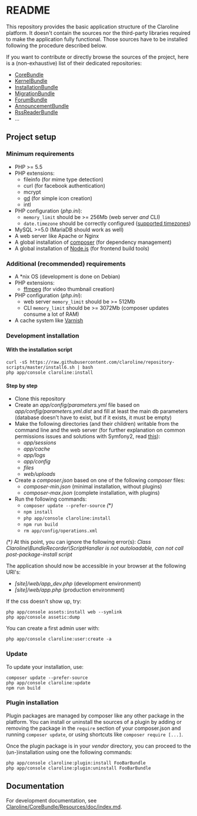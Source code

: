 README
======

This repository provides the basic application structure of the Claroline
platform.
It doesn't contain the sources nor the third-party libraries required to make
the application fully functional. Those sources have to be installed following
the procedure described below.

If you want to contribute or directly browse the sources of the project, here
is a (non-exhaustive) list of their dedicated repositories:

- [CoreBundle][core]
- [KernelBundle][kernel]
- [InstallationBundle][install]
- [MigrationBundle][migration]
- [ForumBundle][forum]
- [AnnouncementBundle][announcement]
- [RssReaderBundle][rssreader]
- ...

Project setup
-------------

### Minimum requirements

- PHP >= 5.5
- PHP extensions:
    - fileinfo (for mime type detection)
    - curl (for facebook authentication)
    - mcrypt
    - [gd][gd] (for simple icon creation)
    - intl
- PHP configuration (*php.ini*):
    - `memory_limit` should be >= 256Mb (web server *and* CLI)
    - `date.timezone` should be correctly configured ([supported timezones][timezones])
- MySQL >=5.0 (MariaDB should work as well)
- A web server like Apache or Nginx
- A global installation of [composer][composer] (for dependency management)
- A global installation of [Node.js][node] (for frontend build tools)

### Additional (recommended) requirements

- A *nix OS (development is done on Debian)
- PHP extensions:
    - [ffmpeg][ffmpeg] (for video thumbnail creation)
- PHP configuration (*php.ini*):
    - web server `memory_limit` should be >= 512Mb
    - CLI `memory_limit` should be >= 3072Mb (composer updates consume a lot of RAM)
- A cache system like [Varnish][varnish]

### Development installation

#### With the installation script

```
curl -sS https://raw.githubusercontent.com/claroline/repository-scripts/master/install6.sh | bash
php app/console claroline:install
```

#### Step by step

- Clone this repository
- Create an *app/config/parameters.yml* file based on
  *app/config/parameters.yml.dist*
  and fill at least the main db parameters (database doesn't have to exist,
  but if it exists, it must be empty)
- Make the following directories (and their children) writable from the command
  line and the web server (for further explanation on common permissions issues
  and solutions with Symfony2, read [this][symfo-config]):
    - *app/sessions*
    - *app/cache*
    - *app/logs*
    - *app/config*
    - *files*
    - *web/uploads*
- Create a *composer.json* based on one of the following *composer* files:
    - *composer-min.json* (minimal installation, without plugins)
    - *composer-max.json* (complete installation, with plugins)
- Run the following commands:
    - `composer update --prefer-source` *(***)*
    - `npm install` 
    - `php app/console claroline:install`
    - `npm run build`
    - `rm app/config/operations.xml`

*(***)* At this point, you can ignore the following error(s): *Class
    Claroline\BundleRecorder\ScriptHandler is not autoloadable, can not call
    post-package-install script*

The application should now be accessible in your browser at the following URI's:

- *[site]/web/app_dev.php* (development environment)
- *[site]/web/app.php* (production environment)

If the css doesn't show up, try:

```
php app/console assets:install web --symlink
php app/console assetic:dump
```

You can create a first admin user with:

```
php app/console claroline:user:create -a
```

### Update

To update your installation, use:

```
composer update --prefer-source
php app/console claroline:update
npm run build
```

### Plugin installation

Plugin packages are managed by composer like any other package in the platform.
You can install or uninstall the sources of a plugin by adding or removing
the package in the `require` section of your composer.json and running
`composer update`, or using shortcuts like `composer require [...]`.

Once the plugin package is in your *vendor* directory, you can proceed to the
(un-)installation using one the following commands:

```
php app/console claroline:plugin:install FooBarBundle
php app/console claroline:plugin:uninstall FooBarBundle
```

Documentation
-------------

For development documentation, see
[Claroline/CoreBundle/Resources/doc/index.md][core-doc].


[core]:         https://github.com/claroline/CoreBundle
[kernel]:       https://github.com/claroline/KernelBundle
[install]:      https://github.com/claroline/InstallationBundle
[migration]:    https://github.com/claroline/MigrationBundle
[forum]:        https://github.com/claroline/ForumBundle
[announcement]: https://github.com/claroline/AnnouncementBundle
[rssreader]:    https://github.com/claroline/RssReaderBundle

[composer]:     https://getcomposer.org
[node]:         https://nodejs.org
[timezones]:    http://www.php.net/manual/en/timezones.php
[varnish]:      https://www.varnish-cache.org
[gd]:           http://www.php.net/manual/en/book.image.php
[ffmpeg]:       http://ffmpeg-php.sourceforge.net
[symfo-config]: http://symfony.com/doc/2.7/book/installation.html#checking-symfony-application-configuration-and-setup
[core-doc]:     https://github.com/claroline/CoreBundle/blob/master/Resources/doc/index.md
